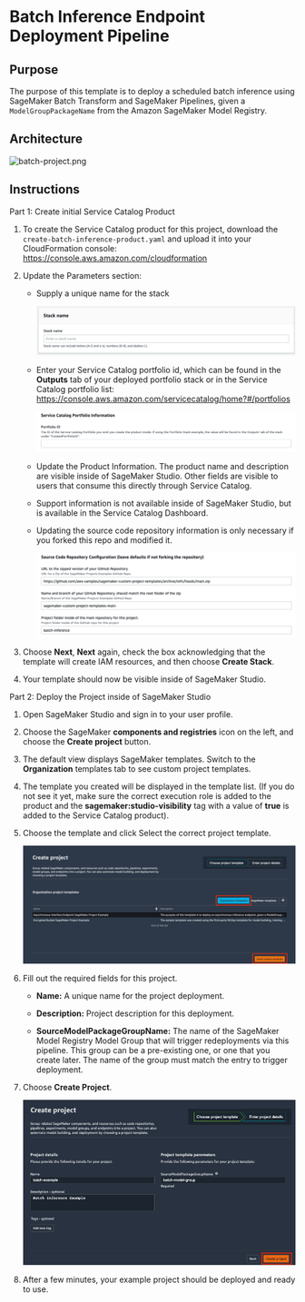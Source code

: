 # Batch Inference Endpoint Deployment Pipeline

## Purpose

The purpose of this template is to deploy a scheduled batch inference using SageMaker Batch Transform and SageMaker Pipelines, given a `ModelGroupPackageName` from the Amazon SageMaker Model Registry. 

## Architecture

![batch-project.png](images/batch-project.png)

## Instructions

Part 1: Create initial Service Catalog Product

1. To create the Service Catalog product for this project, download the `create-batch-inference-product.yaml` and upload it into your CloudFormation console: https://console.aws.amazon.com/cloudformation


2. Update the Parameters section:

    - Supply a unique name for the stack

        ![](images/batch-params-01.png)

    - Enter your Service Catalog portfolio id, which can be found in the __Outputs__ tab of your deployed portfolio stack or in the Service Catalog portfolio list: https://console.aws.amazon.com/servicecatalog/home?#/portfolios

        ![](images/batch-params-02.png)

    - Update the Product Information. The product name and description are visible inside of SageMaker Studio. Other fields are visible to users that consume this directly through Service Catalog. 

    - Support information is not available inside of SageMaker Studio, but is available in the Service Catalog Dashboard.

    - Updating the source code repository information is only necessary if you forked this repo and modified it.

        ![](images/batch-params-05.png)

3. Choose __Next__, __Next__ again, check the box acknowledging that the template will create IAM resources, and then choose __Create Stack__.

4. Your template should now be visible inside of SageMaker Studio.


Part 2: Deploy the Project inside of SageMaker Studio

1. Open SageMaker Studio and sign in to your user profile.

1. Choose the SageMaker __components and registries__ icon on the left, and choose the __Create project__ button.

1. The default view displays SageMaker templates. Switch to the __Organization__ templates tab to see custom project templates.

1. The template you created will be displayed in the template list. (If you do not see it yet, make sure the correct execution role is added to the product and the __sagemaker:studio-visibility__ tag with a value of __true__ is added to the Service Catalog product).

1. Choose the template and click Select the correct project template.

    ![](../images/sm-projects-listing.png)

6. Fill out the required fields for this project.

    - __Name:__ A unique name for the project deployment.

    - __Description:__ Project description for this deployment.

    - __SourceModelPackageGroupName:__ The name of the SageMaker Model Registry Model Group that will trigger redeployments via this pipeline. This group can be a pre-existing one, or one that you create later. The name of the group must match the entry to trigger deployment.

7. Choose __Create Project__.

    ![](images/batch-create-project.png)

8. After a few minutes, your example project should be deployed and ready to use.